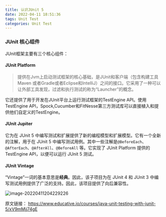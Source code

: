 ```yaml
---
title: 认识JUnit 5
date: 2022-04-11 18:51:36
tags: Unit Test
categories: Unit Test
---
```


### JUnit 核心组件

JUnit框架主要有三个核心组件：

#### JUnit Platform

> 提供在Jvm上启动测试框架的核心基础，是JUnit和客户端（包含构建工具Maven 或者Gradle或者Eclipse和IntelliJ）之间的接口。它采用了一种可以让外部工具发现，过滤和执行测试的称为“Launcher”的概念。

它还提供了用于开发在JUnit平台上运行测试框架的TestEngine API。使用TestEngine API，Spock,Cucumber和FitNesse第三方测试库可以直接植入和提供他们自定义的TestEngine。

#### JUnit Jupiter

它为在 JUnit 5 中编写测试和扩展提供了新的编程模型和扩展模型。它有一个全新的注解，用于在 JUnit 5 中编写测试用例。其中一些注解是`@BeforeEach`、`@AfterEach`、`@AfterAll`、`@BeforeAll` 等。它实现了 JUnit Platform 提供的 TestEngine API，以便可以运行 JUnit 5 测试。

#### JUnit Vintage

“Vintage”一词的基本意思是**经典**。因此，该子项目为在 JUnit 4 和 JUnit 3 中编写测试用例提供了广泛的支持。因此，该项目提供了向后兼容性。

![image-20220411204229226](https://cdn.jsdelivr.net/gh/wenPKtalk/pictures@master/blog/20220411/20_42/image-20220411204229226.png)


原文链接： https://www.educative.io/courses/java-unit-testing-with-junit-5/xV9mMjj74gE